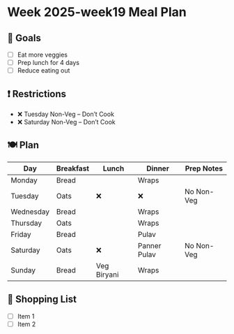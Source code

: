 # Week 2025-week19 Meal Plan

## 🎯 Goals
- [ ] Eat more veggies
- [ ] Prep lunch for 4 days
- [ ] Reduce eating out

## ❗ Restrictions
- ❌ Tuesday Non-Veg – Don’t Cook
- ❌ Saturday Non-Veg – Don’t Cook

## 🍽️ Plan
| Day       | Breakfast | Lunch        | Dinner          | Prep Notes              |
|-----------|-----------|--------------|-----------------|--------------------------|
| Monday    | Bread     |              | Wraps           |                          |
| Tuesday   | Oats      | ❌           | ❌              | No Non-Veg               |
| Wednesday | Bread     |              | Wraps           |                          |
| Thursday  | Oats      |              | Wraps           |                          |
| Friday    | Bread     |              | Pulav           |                          |
| Saturday  | Oats      | ❌           | Panner Pulav    | No Non-Veg               |
| Sunday    | Bread     | Veg Biryani  | Wraps           |                          |

## 🛒 Shopping List
- [ ] Item 1
- [ ] Item 2

